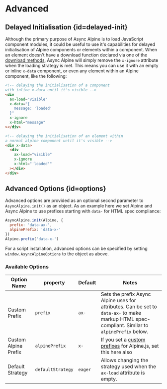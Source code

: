 # Advanced

## Delayed Initialisation {id=delayed-init}

Although the primary purpose of Async Alpine is to load JavaScript component modules, it could be useful to use it's capabilities for delayed initialisation of Alpine components or elements within a component. When an element doesn't have a download function declared via one of the [download methods](/docs/usage/), Async Alpine will simply remove the `x-ignore` attribute when the loading strategy is met. This means you can use it with an empty or inline `x-data` component, or even any element within an Alpine component, like the following:

```html
<!-- delaying the initialisation of a component
with inline x-data until it's visible -->
<div
  ax-load="visible"
  x-data="{
    message: 'loaded'
  }"
  x-ignore
  x-html="message"
></div>

<!-- delaying the initialisation of an element within
a normal alpine component until it's visible -->
<div x-data>
  <div
    ax-load="visible"
    x-ignore
    x-html="'loaded'"
  ></div>
</div>
```

## Advanced Options {id=options}

Advanced options are provided as an optional second parameter to `AsyncAlpine.init()` as an object. As an example here we set Alpine and Async Alpine to use prefixes starting with `data-` for HTML spec compliance:

```js
AsyncAlpine.init(Alpine, {
  prefix: 'data-ax-',
  alpinePrefix: 'data-x-'
})
Alpine.prefix('data-x-')
```

For a script installation, advanced options can be specified by setting `window.AsyncAlpineOptions` to the object as above.

### Available Options

| Option Name          | property          | Default | Notes |
| -------------------- | ----------------- | ------- | ----- |
| Custom Prefix        | `prefix`          | `ax-`   | Sets the prefix Async Alpine uses for attributes. Can be set to `data-ax-` to make markup HTML spec-compliant. Similar to `alpinePrefix` below. |
| Custom Alpine Prefix | `alpinePrefix`    | `x-`    | If you set a [custom prefixes](https://github.com/alpinejs/alpine/discussions/2042#discussioncomment-1304957) for Alpine.js, set this here also |
| Default Strategy     | `defaultStrategy` | `eager` | Allows changing the strategy used when the `ax-load` attribute is empty. |
